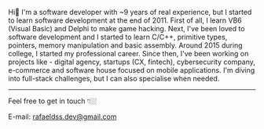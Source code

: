 Hi👋 I'm a software developer with ~9 years of real experience, but I started to learn software development at the end of 2011. First of all, I learn VB6 (Visual Basic) and Delphi to make game hacking. Next, I've been loved to software development and I started to learn C/C++, primitive types, pointers, memory manipulation and basic assembly. Around 2015 during college, I started my professional career. Since then, I've been working on projects like - digital agency, startups (CX, fintech), cybersecurity company, e-commerce and software house focused on mobile applications. I'm diving into full-stack challenges, but I can also specialise when needed.

---

Feel free to get in touch 👇🏼

E-mail: rafaeldss.dev@gmail.com
